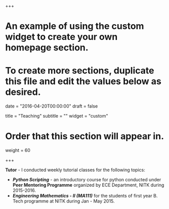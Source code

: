 +++
# An example of using the custom widget to create your own homepage section.
# To create more sections, duplicate this file and edit the values below as desired.

date = "2016-04-20T00:00:00"
draft = false

title = "Teaching"
subtitle = ""
widget = "custom"

# Order that this section will appear in.
weight = 60

+++

**Tutor** - I conducted weekly tutorial classes for the following topics:

- ***Python Scripting*** - an introductory course for python conducted under **Peer Mentoring Programme** organized by ECE Department, NITK during 2015-2016. 
- ***Engineering Mathematics - II (MA111)*** for the students of first year B. Tech programme at NITK during Jan - May 2015.
